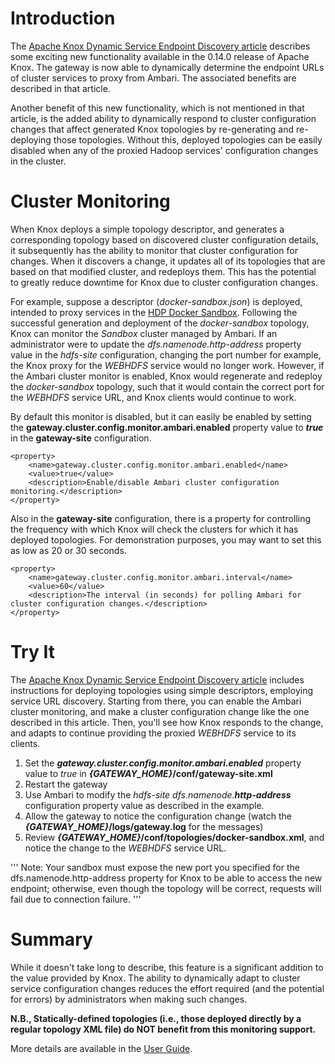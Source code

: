 # Introduction

The [Apache Knox Dynamic Service Endpoint Discovery article](https://community.hortonworks.com/articles/154912/apache-knox-dynamic-service-endpoint-discovery.html)
describes some exciting new functionality available in the 0.14.0 release of Apache Knox. The gateway is now able to dynamically determine the endpoint URLs of
cluster services to proxy from Ambari. The associated benefits are described in that article.

Another benefit of this new functionality, which is not mentioned in that article, is the added ability to dynamically respond to cluster configuration changes that
affect generated Knox topologies by re-generating and re-deploying those topologies. Without this, deployed topologies can be easily disabled when any of the proxied
Hadoop services' configuration changes in the cluster.


# Cluster Monitoring

When Knox deploys a simple topology descriptor, and generates a corresponding topology based on discovered cluster configuration details, it subsequently has the
ability to monitor that cluster configuration for changes. When it discovers a change, it updates all of its topologies that are based on that modified cluster, and
redeploys them. This has the potential to greatly reduce downtime for Knox due to cluster configuration changes.

For example, suppose a descriptor (*docker-sandbox.json*) is deployed, intended to proxy services in the [HDP Docker Sandbox](https://hortonworks.com/downloads/#sandbox).
Following the successful generation and deployment of the *docker-sandbox* topology, Knox can monitor the *Sandbox* cluster managed by Ambari. If an administrator were to
update the *dfs.namenode.http-address* property value in the *hdfs-site* configuration, changing the port number for example, the Knox proxy for the *WEBHDFS* service would
no longer work. However, if the Ambari cluster monitor is enabled, Knox would regenerate and redeploy the *docker-sandbox* topology, such that it would contain the correct
port for the *WEBHDFS* service URL, and Knox clients would continue to work.

By default this monitor is disabled, but it can easily be enabled by setting the __gateway.cluster.config.monitor.ambari.enabled__ property value to __*true*__ in
the __gateway-site__ configuration.

    <property>
        <name>gateway.cluster.config.monitor.ambari.enabled</name>
        <value>true</value>
        <description>Enable/disable Ambari cluster configuration monitoring.</description>
    </property>

Also in the __gateway-site__ configuration, there is a property for controlling the frequency with which Knox will check the clusters for which it has deployed topologies.
For demonstration purposes, you may want to set this as low as 20 or 30 seconds.

    <property>
        <name>gateway.cluster.config.monitor.ambari.interval</name>
        <value>60</value>
        <description>The interval (in seconds) for polling Ambari for cluster configuration changes.</description>
    </property>


# Try It

The [Apache Knox Dynamic Service Endpoint Discovery article](https://community.hortonworks.com/articles/154912/apache-knox-dynamic-service-endpoint-discovery.html)
includes instructions for deploying topologies using simple descriptors, employing service URL discovery. Starting from there, you can enable the Ambari cluster
monitoring, and make a cluster configuration change like the one described in this article. Then, you'll see how Knox responds to the change, and adapts to
continue providing the proxied *WEBHDFS* service to its clients.

1. Set the __*gateway.cluster.config.monitor.ambari.enabled*__ property value to *true* in __*{GATEWAY_HOME}*/conf/gateway-site.xml__
2. Restart the gateway
3. Use Ambari to modify the *hdfs-site dfs.namenode.__http-address__* configuration property value as described in the example.
4. Allow the gateway to notice the configuration change (watch the __*{GATEWAY_HOME}*/logs/gateway.log__ for the messages)
5. Review __*{GATEWAY_HOME}*/conf/topologies/docker-sandbox.xml__, and notice the change to the *WEBHDFS* service URL.

'''
Note: Your sandbox must expose the new port you specified for the dfs.namenode.http-address property for Knox to be
able to access the new endpoint; otherwise, even though the topology will be correct, requests will fail due to connection failure.
'''

# Summary

While it doesn't take long to describe, this feature is a significant addition to the value provided by Knox. The ability to dynamically adapt to cluster
service configuration changes reduces the effort required (and the potential for errors) by administrators when making such changes.


__N.B., Statically-defined topologies (i.e., those deployed directly by a regular topology XML file) do NOT benefit from this monitoring support.__


More details are available in the [User Guide](http://knox.apache.org/books/knox-0-14-0/user-guide.html).



